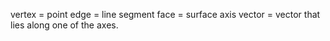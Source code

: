 vertex = point
edge = line segment
face = surface
axis vector = vector that lies along one of the axes.
